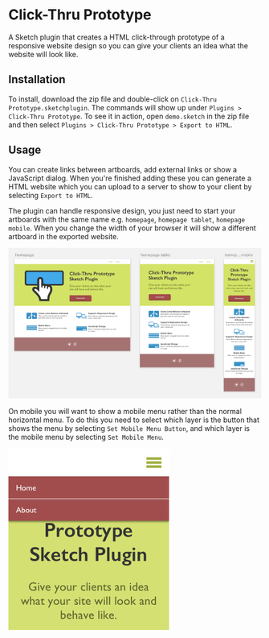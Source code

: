 # Click-Thru Prototype

A Sketch plugin that creates a HTML click-through prototype of a responsive website design so you can give your clients an idea what the website will look like.

## Installation

To install, download the zip file and double-click on `Click-Thru Prototype.sketchplugin`. The commands will show up under `Plugins > Click-Thru Prototype`. To see it in action, open `demo.sketch` in the zip file and then select `Plugins > Click-Thru Prototype > Export to HTML`.

## Usage

You can create links between artboards, add external links or show a JavaScript dialog. When you're finished adding these you can generate a HTML website which you can upload to a server to show to your client by selecting `Export to HTML`. 
 
The plugin can handle responsive design, you just need to start your artboards with the same name e.g. `homepage`, `homepage tablet`, `homepage mobile`. When you change the width of your browser it will show a different artboard in the exported website. 
 
<img src="images/artboards.png" alt="Responsive artboards">

On mobile you will want to show a mobile menu rather than the normal horizontal menu. To do this you need to select which layer is the button that shows the menu by selecting `Set Mobile Menu Button`, and which layer is the mobile menu by selecting `Set Mobile Menu`.
 
<img src="images/mobile_menu.png" alt="Mobile menu"> 